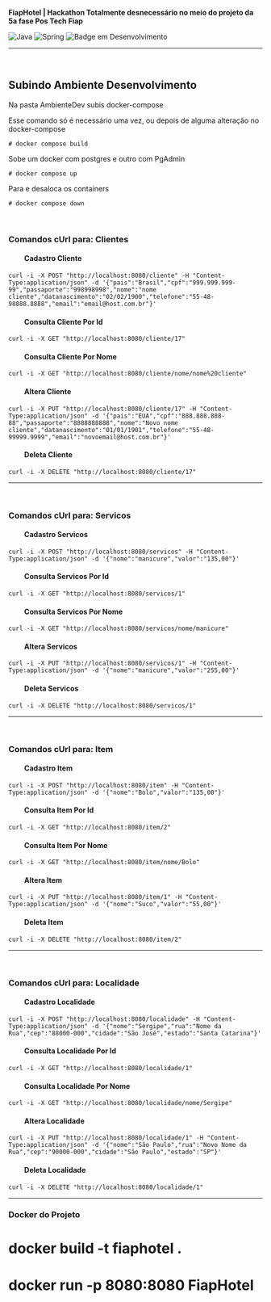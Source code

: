 **FiapHotel | Hackathon Totalmente desnecessário no meio do projeto da 5a fase Pos Tech Fiap**


![Java](https://img.shields.io/badge/java-%23ED8B00.svg?style=for-the-badge&logo=openjdk&logoColor=white)
![Spring](https://img.shields.io/badge/spring-%236DB33F.svg?style=for-the-badge&logo=spring&logoColor=white)
![Badge em Desenvolvimento](http://img.shields.io/static/v1?label=STATUS&message=EM%20DESENVOLVIMENTO&color=GREEN&style=for-the-badge)


*******

<br>


## Subindo Ambiente Desenvolvimento

Na pasta AmbienteDev subis docker-compose

Esse comando só é necessário uma vez, ou depois de alguma alteração no docker-compose
```shell
# docker compose build
```

Sobe um docker com postgres e outro com PgAdmin
```shell
# docker compose up
```

Para e desaloca os containers
```shell
# docker compose down
```

<br>

### Comandos cUrl para: Clientes

#### &emsp;&emsp; Cadastro Cliente
```shell
curl -i -X POST "http://localhost:8080/cliente" -H "Content-Type:application/json" -d '{"pais":"Brasil","cpf":"999.999.999-99","passaporte":"998998998","nome":"nome cliente","datanascimento":"02/02/1900","telefone":"55-48-98888.8888","email":"email@host.com.br"}'
```

#### &emsp;&emsp; Consulta Cliente Por Id
```shell
curl -i -X GET "http://localhost:8080/cliente/17" 
```

#### &emsp;&emsp; Consulta Cliente Por Nome
```shell
curl -i -X GET "http://localhost:8080/cliente/nome/nome%20cliente" 
```

#### &emsp;&emsp; Altera Cliente
```shell
curl -i -X PUT "http://localhost:8080/cliente/17" -H "Content-Type:application/json" -d '{"pais":"EUA","cpf":"888.888.888-88","passaporte":"8888888888","nome":"Novo nome cliente","datanascimento":"01/01/1901","telefone":"55-48-99999.9999","email":"novoemail@host.com.br"}'
```

#### &emsp;&emsp; Deleta Cliente
```shell
curl -i -X DELETE "http://localhost:8080/cliente/17"
```

*******

<br>

### Comandos cUrl para: Servicos

#### &emsp;&emsp; Cadastro Servicos
```shell
curl -i -X POST "http://localhost:8080/servicos" -H "Content-Type:application/json" -d '{"nome":"manicure","valor":"135,00"}'
```

#### &emsp;&emsp; Consulta Servicos Por Id
```shell
curl -i -X GET "http://localhost:8080/servicos/1" 
```

#### &emsp;&emsp; Consulta Servicos Por Nome
```shell
curl -i -X GET "http://localhost:8080/servicos/nome/manicure" 
```

#### &emsp;&emsp; Altera Servicos
```shell
curl -i -X PUT "http://localhost:8080/servicos/1" -H "Content-Type:application/json" -d '{"nome":"manicure","valor":"255,00"}'
```

#### &emsp;&emsp; Deleta Servicos
```shell
curl -i -X DELETE "http://localhost:8080/servicos/1"
```

*******

<br>

### Comandos cUrl para: Item

#### &emsp;&emsp; Cadastro Item
```shell
curl -i -X POST "http://localhost:8080/item" -H "Content-Type:application/json" -d '{"nome":"Bolo","valor":"135,00"}'
```

#### &emsp;&emsp; Consulta Item Por Id
```shell
curl -i -X GET "http://localhost:8080/item/2" 
```

#### &emsp;&emsp; Consulta Item Por Nome
```shell
curl -i -X GET "http://localhost:8080/item/nome/Bolo" 
```

#### &emsp;&emsp; Altera Item
```shell
curl -i -X PUT "http://localhost:8080/item/1" -H "Content-Type:application/json" -d '{"nome":"Suco","valor":"55,00"}'
```

#### &emsp;&emsp; Deleta Item
```shell
curl -i -X DELETE "http://localhost:8080/item/2"
```

*******

<br>

### Comandos cUrl para: Localidade

#### &emsp;&emsp; Cadastro Localidade
```shell
curl -i -X POST "http://localhost:8080/localidade" -H "Content-Type:application/json" -d '{"nome":"Sergipe","rua":"Nome da Rua","cep":"88000-000","cidade":"São José","estado":"Santa Catarina"}'
```

#### &emsp;&emsp; Consulta Localidade Por Id
```shell
curl -i -X GET "http://localhost:8080/localidade/1" 
```

#### &emsp;&emsp; Consulta Localidade Por Nome
```shell
curl -i -X GET "http://localhost:8080/localidade/nome/Sergipe" 
```

#### &emsp;&emsp; Altera Localidade
```shell
curl -i -X PUT "http://localhost:8080/localidade/1" -H "Content-Type:application/json" -d '{"nome":"São Paulo","rua":"Novo Nome da Rua","cep":"90000-000","cidade":"São Paulo","estado":"SP"}'
```

#### &emsp;&emsp; Deleta Localidade
```shell
curl -i -X DELETE "http://localhost:8080/localidade/1"
```

*******

### Docker do Projeto

# docker build -t fiaphotel .

# docker run -p 8080:8080 FiapHotel
